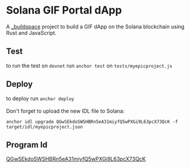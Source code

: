 # Solana GIF Portal dApp

A [_buildspace](https://buildspace.so/) project to build a GIF dApp on the Solana blockchain using Rust and JavaScript. 

## Test
to run the test on `devnet` run `anchor test` on `tests/myepicproject.js`

## Deploy
to deploy run `anchor deploy` \
\
Don't forget to upload the new IDL file to Solana: 
```
anchor idl upgrade QGwSEkdoSWSHBRn5eA31miyfQ5wPXGi9L63pcX73QcK -f target/idl/myepicproject.json
```



## Program Id
[QGwSEkdoSWSHBRn5eA31miyfQ5wPXGi9L63pcX73QcK](https://explorer.solana.com/address/QGwSEkdoSWSHBRn5eA31miyfQ5wPXGi9L63pcX73QcK?cluster=devnet&utm_source=buildspace.so&utm_medium=buildspace_project)



